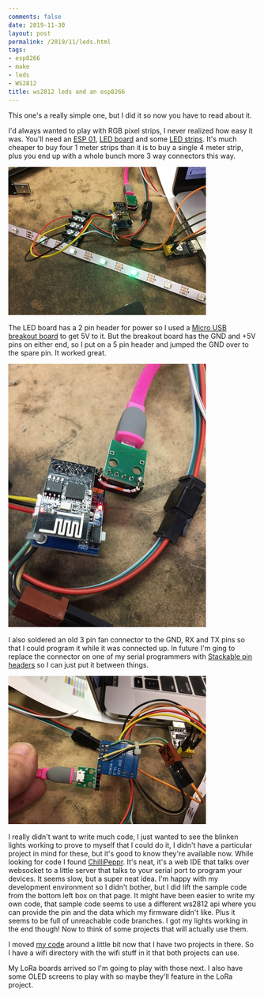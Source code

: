 ```yaml
---
comments: false
date: 2019-11-30
layout: post
permalink: /2019/11/leds.html
tags:
- esp8266
- make
- leds
- WS2812
title: ws2812 leds and an esp8266
---
```

This one's a really simple one, but I did it so now you have to read about it.

I'd always wanted to play with RGB pixel strips, I never realized how
easy it was. You'll need an
[ESP 01](https://www.aliexpress.com/item/33018645469.html),
[LED board](https://www.aliexpress.com/item/32843759597.html) and
some [LED strips](https://www.aliexpress.com/item/32682015405.html).
It's much cheaper to buy four 1 meter strips than it is to buy a single 4 meter strip,
plus you end up with a whole bunch more 3 way connectors this way.

[![](/assets/images/2019-11-leds/IMG_1382.sml.jpg)](/assets/images/2019-11-leds/IMG_1382.jpg)

The LED board has a 2 pin header for power so I used a [Micro USB breakout board](https://www.aliexpress.com/item/32947889760.html) to get 5V to it. But the breakout board has the GND and +5V pins on either end, so I put on a 5 pin header and jumped the GND over to the spare pin. It worked great.

[![](/assets/images/2019-11-leds/IMG_1384.sml.jpg)](/assets/images/2019-11-leds/IMG_1384.jpg)

I also soldered an old 3 pin fan connector to the GND, RX and TX pins so that I could program it while it was connected up. In future I'm ging to replace the connector on one of my serial programmers with [Stackable pin headers](https://www.aliexpress.com/item/32348740726.html) so I can just put it between things.

[![](/assets/images/2019-11-leds/IMG_1385.sml.jpg)](/assets/images/2019-11-leds/IMG_1385.jpg)

I really didn't want to write much code, I just wanted to see the blinken lights working to prove to myself that I could do it, I didn't have a particular project in mind for these, but it's good to know they're available now. While looking for code I found [ChilliPeppr](http://chilipeppr.com/nodemcu). It's neat, it's a web IDE that talks over websocket to a little server that talks to your serial port to program your devices. It seems slow, but a super neat idea. I'm happy with my development environment so I didn't bother, but I did lift the sample code from the bottom left box on that page. It might have been easier to write my own code, that sample code seems to use a different ws2812 api where you can provide the pin and the data which my firmware didn't like. Plus it seems to be full of unreachable code branches. I got my lights working in the end though! Now to think of some projects that will actually use them.

I moved [my code](https://github.com/arkarkark/esp8266) around a little bit now that I have two projects in there. So I have a wifi directory with the wifi stuff in it that both projects can use.

My LoRa boards arrived so I'm going to play with those next. I also have some OLED screens to play with so maybe they'll feature in the LoRa project.
